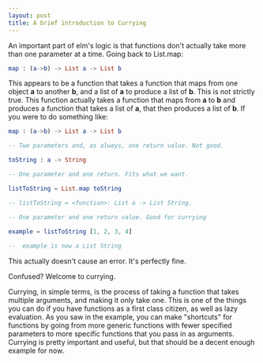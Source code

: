 ```yaml
---
layout: post
title: A brief introduction to Currying
---
```


An important part of elm's logic is that functions don't actually take more than one parameter at a time. Going back to List.map:

```elm
map : (a->b) -> List a -> List b
```

This appears to be a function that takes a function that maps from one object **a** to another **b**, and a list of **a** to produce a list of **b**. This is not strictly true. This function actually takes a function that maps from **a** to **b** and produces a function that takes a list of **a**, that then produces a list of **b**. If you were to do something like:

```elm
map : (a->b) -> List a -> List b

-- Two parameters and, as always, one return value. Not good.

toString : a -> String

-- One parameter and one return. Fits what we want.

listToString = List.map toString

-- listToString = <function>: List a -> List String. 

-- One parameter and one return value. Good for currying

example = listToString [1, 2, 3, 4]
    
--  example is now a List String
```

This actually doesn't cause an error. It's perfectly fine.

Confused? Welcome to currying.

Currying, in simple terms, is the process of taking a function that takes multiple arguments, and making it only take one. This is one of the things you can do if you have functions as a first class citizen, as well as lazy evaluation. As you saw in the example, you can make "shortcuts" for functions by going from more generic functions with fewer specified parameters to more specific functions that you pass in as arguments. Currying is pretty important and useful, but that should be a decent enough example for now.
